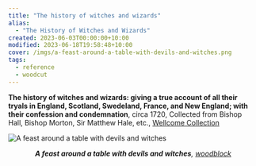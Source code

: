 ```yaml
---
title: "The history of witches and wizards"
alias:
  - "The History of Witches and Wizards"
created: 2023-06-03T00:00:00+10:00
modified: 2023-06-18T19:58:48+10:00
cover: /imgs/a-feast-around-a-table-with-devils-and-witches.png
tags:
  - reference
  - woodcut
---
```


**The history of witches and wizards: giving a true account of all their tryals in England, Scotland, Swedeland, France, and New England; with their confession and condemnation**, circa 1720, Collected from Bishop Hall, Bishop Morton, Sir Matthew Hale, etc., [Wellcome Collection](https://wellcomecollection.org/works/abkab8tq/images?id=a3nuy2zq)

![A feast around a table with devils and witches](imgs/a-feast-around-a-table-with-devils-and-witches.png)
*<center>**A feast around a table with devils and witches**, [woodblock](woodblock.md)</center>*